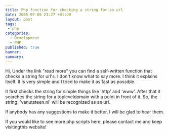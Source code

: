 ```yaml
---
title: Php function for checking a string for an url
date: 2005-07-05 23:27 +01:00
layout: post
tags:
 - php
categories:
  - Development
  - PHP
published: true
banner: 
summary:
---
```

Hi, 
Under the link "read more" you can find a self-written function that checks a string for url's. 
I don't know what to say more. I think it explains itself. It is very simple and I tried to make it as fast as possible.

It first checks the string for simple things like 'http' and 'www'. After that it searches the string for a topleveldomain with a point in front of it.
So, the string: 'vanutsteen.nl' will be recognized as an url. 

If anybody has any suggestions to make it better, I will be glad to hear them.

If you would like to see more php scripts here, please contact me and keep visitingthis website! 